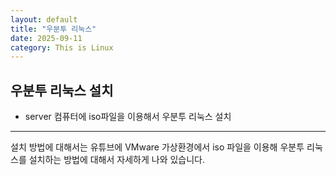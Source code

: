 ```yaml
---
layout: default
title: "우분투 리눅스"
date: 2025-09-11
category: This is Linux
---
```


## 우분투 리눅스 설치 

- server 컴퓨터에 iso파일을 이용해서 우분투 리눅스 설치

---

설치 방법에 대해서는 유튜브에 VMware 가상환경에서 iso 파일을 이용해 우분투 리눅스를 설치하는 방법에 대해서 자세하게 나와 있습니다.

